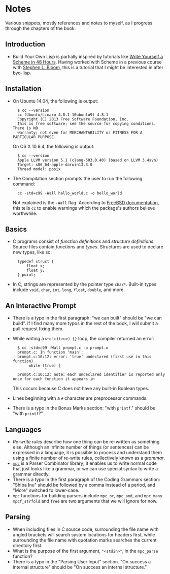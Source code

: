 # Notes

Various snippets, mostly references and notes to myself, as I progress through
the chapters of the book.

## Introduction

* Build Your Own Lisp is partially inspired by tutorials like [Write Yourself a Scheme in 48 Hours](http://en.wikibooks.org/wiki/Write_Yourself_a_Scheme_in_48_Hours).
  Having worked with Scheme in a previous course with [Stephen L. Bloom](http://www.cs.stevens.edu/~bloom/),
  this is a tutorial that I might be interested in after byo-lisp.

## Installation

* On Ubuntu 14.04, the following is output:

        $ cc --version
        cc (Ubuntu/Linaro 4.8.1-10ubuntu9) 4.8.1
        Copyright (C) 2013 Free Software Foundation, Inc.
        This is free software; see the source for copying conditions.  There is NO
        warranty; not even for MERCHANTABILITY or FITNESS FOR A PARTICULAR PURPOSE.
    On OS X 10.9.4, the following is output:

        $ cc --version
        Apple LLVM version 5.1 (clang-503.0.40) (based on LLVM 3.4svn)
        Target: x86_64-apple-darwin13.3.0
        Thread model: posix
* The Compilation section prompts the user to run the following command:

        cc -std=c99 -Wall hello_world.c -o hello_world
    Not explained is the `-Wall` flag. According to [FreeBSD documentation](http://www.freebsd.org/doc/en/books/developers-handbook/tools-compiling.html),
    this tells `cc` to enable warnings which the package's authors believe worthwhile.

## Basics

* C programs consist of *function definitions* and *structure definitions*.
  Source files contain *functions* and *types*. Structures are used to declare
  new types, like so:

        typedef struct {
            float x;
            float y;
        } point;
* In C, strings are represented by the pointer type `char*`. Built-in types
  include `void`, `char`, `int`, `long`, `float`, `double`, and more.

## An Interactive Prompt

* There is a typo in the first paragraph: "we can built" should be "we can
  build". If I find many more typos in the rest of the book, I will submit a
  pull request fixing them.
* While writing a `while(true) {}` loop, the compiler returned an error:

        $ cc -std=c99 -Wall prompt.c -o prompt.o
        prompt.c: In function ‘main’:
        prompt.c:10:12: error: ‘true’ undeclared (first use in this function)
             while (true) {
                    ^
        prompt.c:10:12: note: each undeclared identifier is reported only once for each function it appears in
    This occurs because C does not have any built-in Boolean types.
* Lines beginning with a `#` character are preprocessor commands.
* There is a typo in the Bonus Marks section: "with `printf`." should be "with
  `printf`?"

## Languages

* *Re-write rules* describe how one thing can be re-written as something else.
  Although an infinite number of things (or sentences) can be expressed in a
  language, it is possible to process and understand them using a finite number
  of re-write rules, collectively known as a *grammar*.
* [`mpc`](https://github.com/orangeduck/mpc) is a Parser Combinator library; it
  enables us to write normal code that just looks like a grammar, or we can use
  special syntax to write a grammar directly.
* There is a typo in the first paragraph of the Coding Grammars section: "Shiba
  Inu" should be followed by a comma instead of a period, and "More" switched to
  lower-case.
* `mpc` functions for building parsers include `mpc_or`, `mpc_and`, and
  `mpc_many`. `mpcf_strfold` and `free` are two arguments that we will ignore
  for now.

## Parsing

* When including files in C source code, surrounding the file name with angled
  brackets will search system locations for headers first, while surrounding the
  file name with quotation marks searches the current directory first.
* What is the purpose of the first argument, `"<stdin>"`, in the `mpc_parse`
  function?
* There is a typo in the "Parsing User Input" section. "On success a internal
  structure" should be "On success an internal structure."
